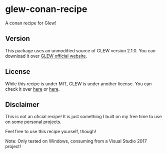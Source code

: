 # glew-conan-recipe
A conan recipe for Glew!

## Version
This package uses an unmodified source of GLEW version 2.1.0. You can download it over [GLEW official website][glew-website].

## License
While this recipe is under MIT, GLEW is under another license. You can check it over [here][glew-license-this] or [here][glew-license-glew-github].

## Disclaimer
This is not an oficial recipe! It is just something I built on my free time to use on some personal projects.

Feel free to use this recipe yourself, though!

Note: Only tested on Windows, consuming from a Visual Studio 2017 project!

[glew-license-this]: src/LICENSE.txt
[glew-license-glew-github]: https://github.com/nigels-com/glew/blob/master/LICENSE.txt
[glew-website]: http://glew.sourceforge.net/